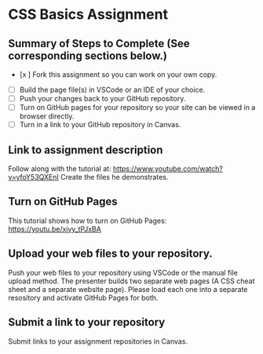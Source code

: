 # CSS Basics Assignment

## Summary of Steps to Complete (See corresponding sections below.)

- [x ] Fork this assignment so you can work on your own copy.
- [ ] Build the page file(s) in VSCode or an IDE of your choice.
- [ ] Push your changes back to your GitHub repository.
- [ ] Turn on GitHub pages for your repository so your site can be viewed in a browser directly.
- [ ] Turn in a link to your GitHub repository in Canvas.

## Link to assignment description

Follow along with the tutorial at: https://www.youtube.com/watch?v=yfoY53QXEnI
Create the files he demonstrates.

## Turn on GitHub Pages

This tutorial shows how to turn on GitHub Pages: https://youtu.be/xivy_tPJxBA

## Upload your web files to your repository.

Push your web files to your repository using VSCode or the manual file upload method. The presenter builds two separate web pages (A CSS cheat sheet and a separate website page). Please load each one into a separate resository and activate GitHub Pages for both.

## Submit a link to your repository

Submit links to your assignment repositories in Canvas.
